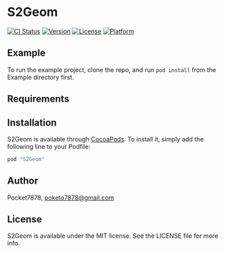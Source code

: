 # S2Geom

[![CI Status](http://img.shields.io/travis/Pocket7878/S2Geom.svg?style=flat)](https://travis-ci.org/Pocket7878/S2Geom)
[![Version](https://img.shields.io/cocoapods/v/S2Geom.svg?style=flat)](http://cocoapods.org/pods/S2Geom)
[![License](https://img.shields.io/cocoapods/l/S2Geom.svg?style=flat)](http://cocoapods.org/pods/S2Geom)
[![Platform](https://img.shields.io/cocoapods/p/S2Geom.svg?style=flat)](http://cocoapods.org/pods/S2Geom)

## Example

To run the example project, clone the repo, and run `pod install` from the Example directory first.

## Requirements

## Installation

S2Geom is available through [CocoaPods](http://cocoapods.org). To install
it, simply add the following line to your Podfile:

```ruby
pod "S2Geom"
```

## Author

Pocket7878, poketo7878@gmail.com

## License

S2Geom is available under the MIT license. See the LICENSE file for more info.
